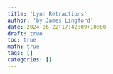 ```yaml
---
title: 'Lynn Retractions'
author: 'by James Lingford'
date: 2024-06-22T17:42:09+10:00
draft: true
toc: true
math: true
tags: []
categories: []
---
```

